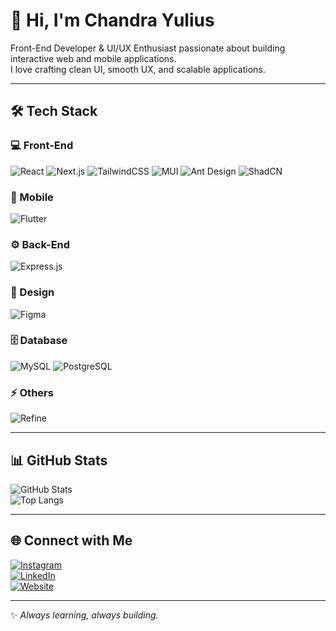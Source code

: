 # 👋 Hi, I'm Chandra Yulius  

Front-End Developer & UI/UX Enthusiast passionate about building interactive web and mobile applications.  
I love crafting clean UI, smooth UX, and scalable applications.  

---

## 🛠️ Tech Stack  

### 💻 Front-End
![React](https://img.shields.io/badge/-React-61DAFB?logo=react&logoColor=000&style=for-the-badge)
![Next.js](https://img.shields.io/badge/-Next.js-000000?logo=nextdotjs&logoColor=fff&style=for-the-badge)
![TailwindCSS](https://img.shields.io/badge/-TailwindCSS-38B2AC?logo=tailwind-css&logoColor=fff&style=for-the-badge)
![MUI](https://img.shields.io/badge/-MUI-007FFF?logo=mui&logoColor=fff&style=for-the-badge)
![Ant Design](https://img.shields.io/badge/-Ant%20Design-0170FE?logo=antdesign&logoColor=fff&style=for-the-badge)
![ShadCN](https://img.shields.io/badge/-ShadCN-000000?logo=shadcnui&logoColor=fff&style=for-the-badge)

### 📱 Mobile
![Flutter](https://img.shields.io/badge/-Flutter-02569B?logo=flutter&logoColor=fff&style=for-the-badge)

### ⚙️ Back-End
![Express.js](https://img.shields.io/badge/-Express.js-000000?logo=express&logoColor=fff&style=for-the-badge)

### 🎨 Design
![Figma](https://img.shields.io/badge/-Figma-F24E1E?logo=figma&logoColor=fff&style=for-the-badge)

### 🗄️ Database
![MySQL](https://img.shields.io/badge/-MySQL-4479A1?logo=mysql&logoColor=fff&style=for-the-badge)
![PostgreSQL](https://img.shields.io/badge/-PostgreSQL-4169E1?logo=postgresql&logoColor=fff&style=for-the-badge)

### ⚡ Others
![Refine](https://img.shields.io/badge/-Refine-24292e?logo=refinedotdev&logoColor=fff&style=for-the-badge)

---

## 📊 GitHub Stats  

![GitHub Stats](https://github-readme-stats.vercel.app/api?username=NoireArc&show_icons=true&theme=radical&count_private=true)  
![Top Langs](https://github-readme-stats.vercel.app/api/top-langs/?username=NoireArc&layout=compact&theme=radical)  

---

## 🌐 Connect with Me  

[![Instagram](https://img.shields.io/badge/-Instagram-E4405F?logo=instagram&logoColor=fff&style=for-the-badge)](<!-- taro URL Instagram lo di sini -->)  
[![LinkedIn](https://img.shields.io/badge/-LinkedIn-0A66C2?logo=linkedin&logoColor=fff&style=for-the-badge)](<!-- taro URL LinkedIn lo di sini -->)  
[![Website](https://img.shields.io/badge/-Portfolio-FFB000?logo=firefox&logoColor=fff&style=for-the-badge)](<!-- taro URL website/portfolio lo di sini -->)  

---
✨ *Always learning, always building.*  
